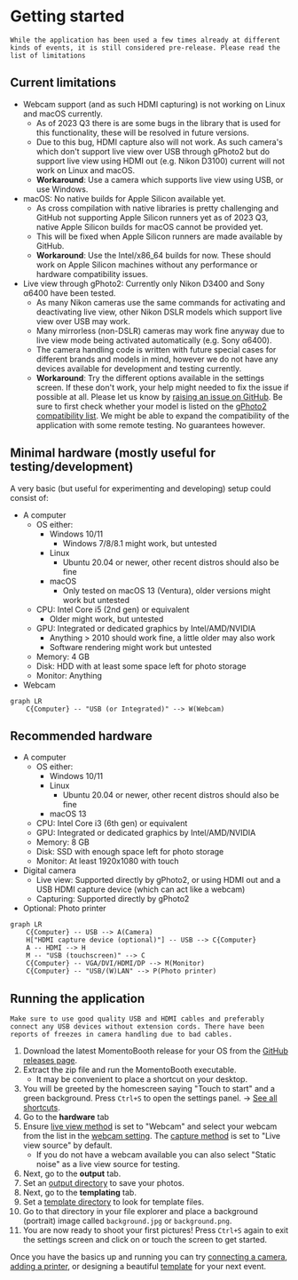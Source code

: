 # Getting started

```admonish warning
While the application has been used a few times already at different kinds of events, it is still considered pre-release. Please read the list of limitations 
```


## Current limitations

- Webcam support (and as such HDMI capturing) is not working on Linux and macOS currently.
  - As of 2023 Q3 there is are some bugs in the library that is used for this functionality, these will be resolved in future versions.
  - Due to this bug, HDMI capture also will not work. As such camera's which don't support live view over USB through gPhoto2 but do support live view using HDMI out (e.g. Nikon D3100) current will not work on Linux and macOS.
  - **Workaround**: Use a camera which supports live view using USB, or use Windows.
- macOS: No native builds for Apple Silicon available yet.
  - As cross compilation with native libraries is pretty challenging and GitHub not supporting Apple Silicon runners yet as of 2023 Q3, native Apple Silicon builds for macOS cannot be provided yet.
  - This will be fixed when Apple Silicon runners are made available by GitHub.
  - **Workaround**: Use the Intel/x86_64 builds for now. These should work on Apple Silicon machines without any performance or hardware compatibility issues.
- Live view through gPhoto2: Currently only Nikon D3400 and Sony α6400 have been tested.
  - As many Nikon cameras use the same commands for activating and deactivating live view, other Nikon DSLR models which support live view over USB may work.
  - Many mirrorless (non-DSLR) cameras may work fine anyway due to live view mode being activated automatically (e.g. Sony α6400).
  - The camera handling code is written with future special cases for different brands and models in mind, however we do not have any devices available for development and testing currently.
  - **Workaround**: Try the different options available in the settings screen. If these don't work, your help might needed to fix the issue if possible at all. Please let us know by [raising an issue on GitHub](https://github.com/h3x4d3c1m4l/momento-booth/issues/new). Be sure to first check whether your model is listed on the [gPhoto2 compatibility list](http://www.gphoto.org/proj/libgphoto2/support.php). We might be able to expand the compatibility of the application with some remote testing. No guarantees however.

## Minimal hardware (mostly useful for testing/development)

A very basic (but useful for experimenting and developing) setup could consist of:

- A computer
  - OS either:
    - Windows 10/11
      - Windows 7/8/8.1 might work, but untested
    - Linux
      - Ubuntu 20.04 or newer, other recent distros should also be fine
    - macOS
      - Only tested on macOS 13 (Ventura), older versions might work but untested
  - CPU: Intel Core i5 (2nd gen) or equivalent
    - Older might work, but untested
  - GPU: Integrated or dedicated graphics by Intel/AMD/NVIDIA
    - Anything > 2010 should work fine, a little older may also work
    - Software rendering might work but untested
  - Memory: 4 GB
  - Disk: HDD with at least some space left for photo storage
  - Monitor: Anything
- Webcam

```mermaid
graph LR
    C{Computer} -- "USB (or Integrated)" --> W(Webcam)
```

## Recommended hardware

- A computer
  - OS either:
    - Windows 10/11
    - Linux
      - Ubuntu 20.04 or newer, other recent distros should also be fine
    - macOS 13
  - CPU: Intel Core i3 (6th gen) or equivalent
  - GPU: Integrated or dedicated graphics by Intel/AMD/NVIDIA
  - Memory: 8 GB
  - Disk: SSD with enough space left for photo storage
  - Monitor: At least 1920x1080 with touch
- Digital camera
  - Live view: Supported directly by gPhoto2, or using HDMI out and a USB HDMI capture device (which can act like a webcam)
  - Capturing: Supported directly by gPhoto2
- Optional: Photo printer

```mermaid
graph LR
    C{Computer} -- USB --> A(Camera)
    H["HDMI capture device (optional)"] -- USB --> C{Computer}
    A -- HDMI --> H
    M -- "USB (touchscreen)" --> C
    C{Computer} -- VGA/DVI/HDMI/DP --> M(Monitor)
    C{Computer} -- "USB/(W)LAN" --> P(Photo printer)

```

## Running the application

```admonish warning
Make sure to use good quality USB and HDMI cables and preferably connect any USB devices without extension cords. There have been reports of freezes in camera handling due to bad cables.
```

1. Download the latest MomentoBooth release for your OS from the [GitHub releases page](https://github.com/h3x4d3c1m4l/momento-booth/releases).
2. Extract the zip file and run the MomentoBooth executable.
    * It may be convenient to place a shortcut on your desktop.
3. You will be greeted by the homescreen saying "Touch to start" and a green background. Press `Ctrl+S` to open the settings panel. → [See all shortcuts](settings_general.md#hotkeys).
4. Go to the **hardware** tab
5. Ensure [live view method](settings_hardware.md#live-view-method) is set to "Webcam" and select your webcam from the list in the [webcam setting](settings_hardware.md#webcam). The [capture method](settings_hardware.md#capture-method) is set to "Live view source" by default.
    * If you do not have a webcam available you can also select "Static noise" as a live view source for testing.
6. Next, go to the **output** tab.
7. Set an [output directory](settings_output.md#local-photo-storage-location) to save your photos.
8. Next, go to the **templating** tab.
9. Set a [template directory](settings_templating.md#template-location) to look for template files.
10. Go to that directory in your file explorer and place a background (portrait) image called `background.jpg` or `background.png`.
11. You are now ready to shoot your first pictures! Press `Ctrl+S` again to exit the settings screen and click on or touch the screen to get started.

Once you have the basics up and running you can try [connecting a camera](camera_setup.md#camera), [adding a printer](printer_setup.md), or designing a beautiful [template](template_setup.md) for your next event.
